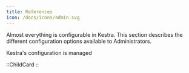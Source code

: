 ```yaml
---
title: References
icon: /docs/icons/admin.svg
---
```


Almost everything is configurable in Kestra. This section describes the different configuration options available to Administrators.

Kestra's configuration is managed 

::ChildCard
::

